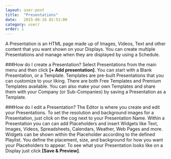 ```yaml
---
layout: user-post
title:  "Presentations"
date:   2015-06-16 02:51:00
category: user/
order: 1
---
```


A Presentation is an HTML page made up of Images, Videos, Text and other content that you want shown on your Displays.  You can create multiple Presentations and manage when they are displayed by using a Schedule.

###How do I create a Presentation?
Select Presentations from the main menu and then click **[+ Add presentation]**. You can start with a Blank Presentation, or a Template. Templates are pre-built Presentations that you can customize to your liking. There are both Free Templates and Premium Templates available. You can also make your own Templates and share them with your Company (or Sub-Companies) by saving a Presentation as a Template.

###How do I edit a Presentation?
The Editor is where you create and edit your Presentations. To set  the resolution and background images for a  Presentation, just click on the cog next to your Presentation Name. Within a  Presentation you can can add Placeholders and insert Widgets like Text, Images, Videos, Spreadsheets, Calendars, Weather, Web Pages and more. Widgets can be shown within the Placeholder according to the defined Playlist. You define the placement, size, and background for  how you want your Placeholders to appear. To see what your Presentation looks like on a  Display just click **[Save & Preview]**.

